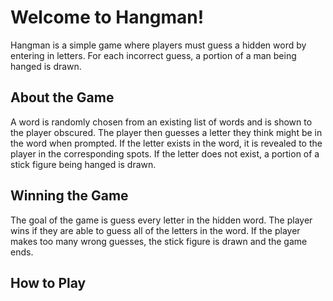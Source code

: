 <h1>Welcome to Hangman!</h1>

Hangman is a simple game where players must guess a hidden word by entering in letters. For each incorrect guess, a
portion of a man being hanged is drawn.

<h2>About the Game</h2>

A word is randomly chosen from an existing list of words and is shown to the player obscured. The player then guesses a
letter they think might be in the word when prompted. If the letter exists in the word, it is revealed to the player in
the corresponding spots. If the letter does not exist, a portion of a stick figure being hanged is drawn.

<h2>Winning the Game</h2>

The goal of the game is guess every letter in the hidden word. The player wins if they are able to guess all of the
letters in the word. If the player makes too many wrong guesses, the stick figure is drawn and the game ends.

<h2>How to Play</h2>